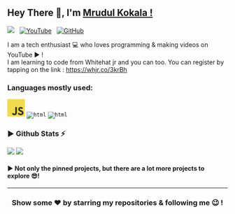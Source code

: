 
## Hey There 👋, I'm [Mrudul Kokala !](https://github.com/Mrudul23/)


![](https://komarev.com/ghpvc/?username=Mrudul23&color=green)
&nbsp; [![YouTube](https://img.shields.io/badge/YouTube-Channel-%23E62117)](https://www.youtube.com/channel/UC1ZlaRIKYpvXzRsEJcgw8wQ) 
&nbsp; [![GitHub](https://img.shields.io/github/followers/Mrudul23?label=Follow%20Me%21&style=social)](https://github.com/login?return_to=%2FMrudul23)

I am a tech enthusiast 💻  who loves programming & making videos on YouTube ▶ !<br>
I am learning to code from Whitehat jr and you can too. You can register by tapping on the link : https://whjr.co/3krBh

### Languages mostly used:
<code><img height="40" src="https://raw.githubusercontent.com/github/explore/80688e429a7d4ef2fca1e82350fe8e3517d3494d/topics/javascript/javascript.png" alt="javascript"></code>
<code><img height="40" src="https://lh3.googleusercontent.com/proxy/-db9_A-io3xA_q2tDs1dnM5AsR4qnams1PHm1YPXNwDiv3qgKgZt_EWz7PQGHDEMrunrET4MrgQ7Loo9PgrxxVtaPBnKi3ukEY8goxY" alt="html"></code>
<code><img height="40" src="https://encrypted-tbn0.gstatic.com/images?q=tbn:ANd9GcR5ltlZdKOGBwNKlR2sWL_2vDJFA9d8wyGd2A&usqp=CAU" alt="html"></code>

	
 ### ► Github Stats ⚡

<img height="180em" src="https://github-readme-stats.vercel.app/api?username=Mrudul23&show_icons=true&hide_border=true" />
<img height="180em" src="https://github-readme-stats.vercel.app/api/top-langs/?username=Mrudul23&exclude_repo=KNN-Image-Classification&show_icons=true&hide_border=true&layout=compact&langs_count=8"/>
</details>


  <br/>

#### ► Not only the pinned projects, but there are a lot more projects to explore 😎!

<hr/>

<div align="center">

### Show some ❤️ by starring my repositories & following me 😉 !

</div>
